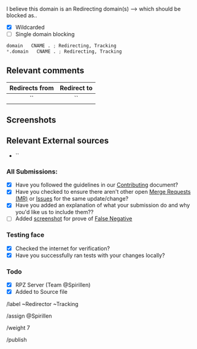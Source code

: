 I believe this domain is an Redirecting domain(s) --> which should be blocked as..

- [X] Wildcarded
- [ ] Single domain blocking

```python
domain   CNAME . ; Redirecting, Tracking
*.domain   CNAME . ; Redirecting, Tracking
```

## Relevant comments
<!-- Be as clear as possible: nobody can read your mind, and nobody is looking at your issue over your shoulder. -->
| Redirects from | Redirect to |
| :------------: | :---------: |
| `` | `` |


## Screenshots


## Relevant External sources
- ``

### All Submissions:
- [X] Have you followed the guidelines in our [Contributing](CONTRIBUTING.md)
	  document?
- [x] Have you checked to ensure there aren't other open
      [Merge Requests (MR)](../merge_requests) or [Issues](../issues) for the
      same update/change?
- [X] Have you added an explanation of what your submission do and why you'd
	  like us to include them??
- [ ] Added [screenshot](https://mypdns.org/MypDNS/support/-/wikis/Screenshot)
	  for prove of [False Negative](https://mypdns.org/MypDNS/support/-/wikis/False-Negative)

### Testing face
- [X] Checked the internet for verification?
- [X] Have you successfully ran tests with your changes locally?

### Todo
- [X] RPZ Server (Team @Spirillen)
- [X] Added to Source file

/label ~Redirector ~Tracking

/assign @Spirillen

/weight 7

/publish
